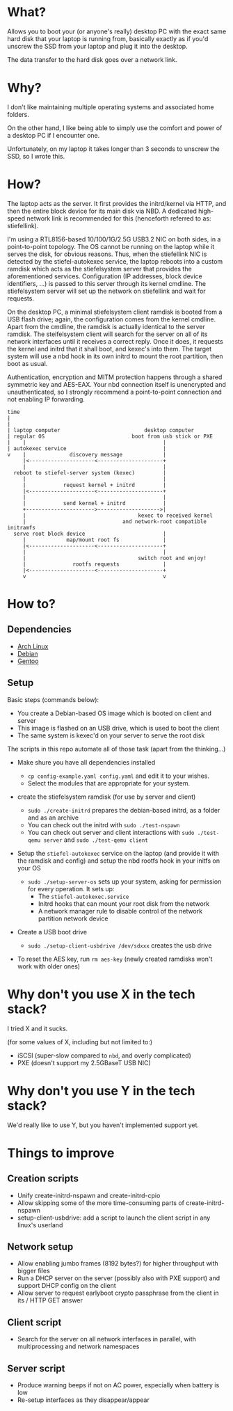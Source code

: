 # What?

Allows you to boot your (or anyone's really) desktop PC with the exact same
hard disk that your laptop is running from, basically exactly as if you'd
unscrew the SSD from your laptop and plug it into the desktop.

The data transfer to the hard disk goes over a network link.

# Why?

I don't like maintaining multiple operating systems and associated home
folders.

On the other hand, I like being able to simply use the comfort and power of a
desktop PC if I encounter one.

Unfortunately, on my laptop it takes longer than 3 seconds to unscrew the SSD,
so I wrote this.

# How?

The laptop acts as the server.
It first provides the initrd/kernel via HTTP,
and then the entire block device for its main disk via NBD.
A dedicated high-speed network link is recommended for this (henceforth referred to as: stiefellink).

I'm using a RTL8156-based 10/100/1G/2.5G USB3.2 NIC on both sides, in a point-to-point topology.
The OS cannot be running on the laptop while it serves the disk, for obvious reasons.
Thus, when the stiefellink NIC is detected by the stiefel-autokexec service, the laptop reboots into
a custom ramdisk which acts as the stiefelsystem server that provides the aforementioned services.
Configuration (IP addresses, block device identifiers, ...) is passed to this server through its kernel cmdline.
The stiefelsystem server will set up the network on stiefellink and wait for requests.

On the desktop PC, a minimal stiefelsystem client ramdisk is booted from a USB flash drive;
again, the configuration comes from the kernel cmdline.
Apart from the cmdline, the ramdisk is actually identical to the server ramdisk.
The steifelsystem client will search for the server on all of its network interfaces until it receives
a correct reply. Once it does, it requests the kernel and initrd that it shall boot, and kexec's into them.
The target system will use a nbd hook in its own initrd to mount the root partition, then boot as usual.

Authentication, encryption and MITM protection happens through a shared symmetric key and AES-EAX.
Your nbd connection itself is unencrypted and unauthenticated, so I strongly recommend a
point-to-point connection and not enabling IP forwarding.

```
time
|
|
| laptop computer                           desktop computer
| regular OS                            boot from usb stick or PXE
|    |                                            |
| autokexec service                               |
v    |              discovery message             |
     |<---------------------<---------------------+
     |                                            |
  reboot to stiefel-server system (kexec)         |
     |                                            |
     |            request kernel + initrd         |
     |<---------------------<---------------------+
     |                                            |
     |            send kernel + initrd            |
     +---------------------->-------------------->|
     |                                    kexec to received kernel
     |                               and network-root compatible initramfs
  serve root block device                         |
     |             map/mount root fs              |
     |<---------------------<---------------------+
     |                                            |
     |                                    switch root and enjoy!
     |               rootfs requests              |
     |<---------------------<---------------------+
     v                                            v
```

# How to?

## Dependencies

* [Arch Linux](doc/arch.md)
* [Debian](doc/debian.md)
* [Gentoo](doc/gentoo.md)


## Setup

Basic steps (commands below):

- You create a Debian-based OS image which is booted on client and server
- This image is flashed on an USB drive, which is used to boot the client
- The same system is kexec'd on your server to serve the root disk


The scripts in this repo automate all of those task (apart from the thinking...)

- Make shure you have all dependencies installed
  * `cp config-example.yaml config.yaml` and edit it to your wishes.
  * Select the modules that are appropriate for your system.
- create the stiefelsystem ramdisk (for use by server and client)
  * `sudo ./create-initrd` prepares the debian-based initrd, as a folder and as an archive
  * You can check out the initrd with `sudo ./test-nspawn`
  * You can check out server and client interactions with `sudo ./test-qemu server` and `sudo ./test-qemu client`

- Setup the `stiefel-autokexec` service on the laptop (and provide it with the ramdisk and config) and setup the nbd rootfs hook in your initfs on your OS
  * `sudo ./setup-server-os` sets up your system, asking for permission for every operation. It sets up:
    * The `stiefel-autokexec.service`
    * Initrd hooks that can mount your root disk from the network
    * A network manager rule to disable control of the network partition network device
- Create a USB boot drive
  * `sudo ./setup-client-usbdrive /dev/sdxxx` creates the usb drive

- To reset the AES key, run `rm aes-key` (newly created ramdisks won't work with older ones)


# Why don't you use X in the tech stack?

I tried X and it sucks.

(for some values of X, including but not limited to:)

- iSCSI (super-slow compared to `nbd`, and overly complicated)
- PXE (doesn't support my 2.5GBaseT USB NIC)

# Why don't you use Y in the tech stack?

We'd really like to use Y, but you haven't implemented support yet.

# Things to improve

## Creation scripts

- Unify create-initrd-nspawn and create-initrd-cpio
- Allow skipping some of the more time-consuming parts of create-initrd-nspawn
- setup-client-usbdrive: add a script to launch the client script in any linux's userland

## Network setup

- Allow enabling jumbo frames (8192 bytes?) for higher throughput with bigger files
- Run a DHCP server on the server (possibly also with PXE support) and support DHCP config on the client
- Allow server to request earlyboot crypto passphrase from the client in its / HTTP GET answer

## Client script

- Search for the server on all network interfaces in parallel, with multiprocessing and network namespaces

## Server script

- Produce warning beeps if not on AC power, especially when battery is low
- Re-setup interfaces as they disappear/appear
